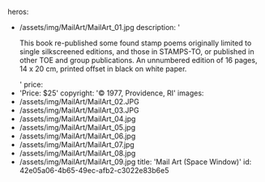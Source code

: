 heros:
  - /assets/img/MailArt/MailArt_01.jpg
description: '<p>This book re-published some found stamp poems originally limited to single silkscreened editions, and those in STAMPS-TO, or published in other TOE and group publications. An unnumbered edition of 16 pages, 14 x 20 cm, printed offset in black on white paper.<br></p>'
price:
  - 'Price: $25'
copyright: '© 1977, Providence, RI'
images:
  - /assets/img/MailArt/MailArt_02.JPG
  - /assets/img/MailArt/MailArt_03.JPG
  - /assets/img/MailArt/MailArt_04.jpg
  - /assets/img/MailArt/MailArt_05.jpg
  - /assets/img/MailArt/MailArt_06.jpg
  - /assets/img/MailArt/MailArt_07.jpg
  - /assets/img/MailArt/MailArt_08.jpg
  - /assets/img/MailArt/MailArt_09.jpg
title: 'Mail Art (Space Window)'
id: 42e05a06-4b65-49ec-afb2-c3022e83b6e5
